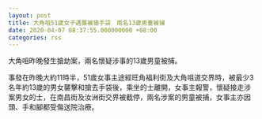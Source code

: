 ```yaml
---
layout: post
title: 大角咀51歲女子遇襲被搶手袋　兩名13歲男童被捕
date: 2020-04-07 08:37:55.000000000 +08:00
categories: rss
---
```


大角咀昨晚發生搶劫案，兩名懷疑涉事的13歲男童被捕。

事發在昨晚大約11時半，51歲女事主途經旺角福利街及大角咀道交界時，被最少3名年約13歲的男女襲擊和搶去手袋後，乘坐的士離開，女事主報警，懷疑接走涉案男女的士，在南昌街及汝洲街交界被截停，兩名涉案的男童被捕，女事主亦因頭、手和腳都受傷送院治療。
